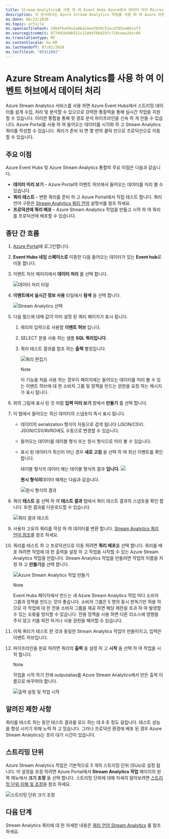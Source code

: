 ```yaml
---
title: Stream Analytics를 사용 하 여 Event Hubs Azure에서 데이터 처리 Microsoft Docs
description: 이 문서에서는 Azure Stream Analytics 작업을 사용 하 여 Azure 이벤트 허브에서 데이터를 처리 하는 방법을 보여 줍니다.
ms.date: 06/23/2020
ms.topic: article
ms.openlocfilehash: 2db4fba59a1a06a24ee2939c51ecdf65aa06cef3
ms.sourcegitcommit: 877491bd46921c11dd478bd25fc718ceee2dcc08
ms.translationtype: MT
ms.contentlocale: ko-KR
ms.lasthandoff: 07/02/2020
ms.locfileid: "85312892"
---
```

# <a name="process-data-from-your-event-hub-using-azure-stream-analytics"></a>Azure Stream Analytics를 사용 하 여 이벤트 허브에서 데이터 처리 
Azure Stream Analytics 서비스를 사용 하면 Azure Event Hubs에서 스트리밍 데이터를 쉽게 수집, 처리 및 분석할 수 있으므로 강력한 통찰력을 통해 실시간 작업을 지원할 수 있습니다. 이러한 통합을 통해 핫 경로 분석 파이프라인을 신속 하 게 만들 수 있습니다. Azure Portal를 사용 하 여 들어오는 데이터를 시각화 하 고 Stream Analytics 쿼리를 작성할 수 있습니다. 쿼리가 준비 되 면 몇 번의 클릭 만으로 프로덕션으로 이동할 수 있습니다. 

## <a name="key-benefits"></a>주요 이점
Azure Event Hubs 및 Azure Stream Analytics 통합의 주요 이점은 다음과 같습니다. 
- **데이터 미리 보기** – Azure Portal의 이벤트 허브에서 들어오는 데이터를 미리 볼 수 있습니다.
- **쿼리 테스트** – 변환 쿼리를 준비 하 고 Azure Portal에서 직접 테스트 합니다. 쿼리 언어 구문은 [Stream Analytics 쿼리 언어](/stream-analytics-query/built-in-functions-azure-stream-analytics) 설명서를 참조 하세요.
- **프로덕션에 쿼리 배포** – Azure Stream Analytics 작업을 만들고 시작 하 여 쿼리를 프로덕션에 배포할 수 있습니다.

## <a name="end-to-end-flow"></a>종단 간 흐름

1. [Azure Portal](https://portal.azure.com)에 로그인합니다. 
1. **Event Hubs 네임 스페이스로** 이동한 다음 들어오는 데이터가 있는 **Event hub**로 이동 합니다. 
1. 이벤트 허브 페이지에서 **데이터 처리** 를 선택 합니다.  

    ![데이터 처리 타일](./media/process-data-azure-stream-analytics/process-data-tile.png)
1. **이벤트에서 실시간 정보 사용** 타일에서 **탐색** 을 선택 합니다. 

    ![Stream Analytics 선택](./media/process-data-azure-stream-analytics/process-data-page-explore-stream-analytics.png)
1. 다음 필드에 대해 값이 이미 설정 된 쿼리 페이지가 표시 됩니다.
    1. 쿼리의 입력으로 사용할 **이벤트 허브** 입니다.
    1. SELECT 문을 사용 하는 샘플 **SQL 쿼리입니다** . 
    1. 쿼리 테스트 결과를 참조 하는 **출력** 별칭입니다. 

        ![쿼리 편집기](./media/process-data-azure-stream-analytics/query-editor.png)
        
        > [!NOTE]
        >  이 기능을 처음 사용 하는 경우이 페이지에는 들어오는 데이터를 미리 볼 수 있는 이벤트 허브에 대 한 소비자 그룹 및 정책을 만드는 권한을 요청 하는 메시지가 표시 됩니다.
1. 위의 그림에 표시 된 것 처럼 **입력 미리 보기** 창에서 **만들기** 를 선택 합니다. 
1. 이 탭에서 들어오는 최신 데이터의 스냅숏이 즉시 표시 됩니다.
    - 데이터의 serialization 형식이 자동으로 검색 됩니다 (JSON/CSV). JSON/CSV/AVRO에도 수동으로 변경할 수 있습니다.
    - 들어오는 데이터를 테이블 형식 또는 원시 형식으로 미리 볼 수 있습니다. 
    - 표시 된 데이터가 최신이 아닌 경우 **새로 고침** 을 선택 하 여 최신 이벤트를 확인 합니다. 

        테이블 형식의 데이터 예는 테이블 형식의 결과 **입니다.** ![](./media/process-data-azure-stream-analytics/snapshot-results.png)

        **원시 형식의**데이터 예제는 다음과 같습니다. 

        ![원시 형식의 결과](./media/process-data-azure-stream-analytics/snapshot-results-raw-format.png)
1. 쿼리 **테스트** 를 선택 하 여 **테스트 결과** 탭에서 쿼리 테스트 결과의 스냅숏을 확인 합니다. 또한 결과를 다운로드할 수 있습니다.

    ![쿼리 결과 테스트](./media/process-data-azure-stream-analytics/test-results.png)
1. 사용자 고유의 쿼리를 작성 하 여 데이터를 변환 합니다. [Stream Analytics 쿼리 언어 참조](/stream-analytics-query/stream-analytics-query-language-reference)를 참조 하세요.
1. 쿼리를 테스트 하 고 프로덕션으로 이동 하려면 **쿼리 배포**를 선택 합니다. 쿼리를 배포 하려면 작업에 대 한 출력을 설정 하 고 작업을 시작할 수 있는 Azure Stream Analytics 작업을 만듭니다. Stream Analytics 작업을 만들려면 작업의 이름을 지정 하 고 **만들기**를 선택 합니다.

      ![Azure Stream Analytics 작업 만들기](./media/process-data-azure-stream-analytics/create-stream-analytics-job.png)

      > [!NOTE] 
      >  Event Hubs 페이지에서 만드는 새 Azure Stream Analytics 작업 마다 소비자 그룹과 정책을 만드는 것이 좋습니다. 소비자 그룹은 5 명의 동시 판독기만 허용 하므로 각 작업에 대 한 전용 소비자 그룹을 제공 하면 해당 제한을 초과 하 여 발생할 수 있는 오류를 방지할 수 있습니다. 전용 정책을 사용 하면 다른 리소스에 영향을 주지 않고 키를 회전 하거나 사용 권한을 해지할 수 있습니다. 
1. 이제 쿼리가 테스트 한 것과 동일한 Stream Analytics 작업이 만들어지고, 입력은 이벤트 허브입니다. 

9.  파이프라인을 완료 하려면 쿼리의 **출력** 을 설정 하 고 **시작** 을 선택 하 여 작업을 시작 합니다.

    > [!NOTE]
    > 작업을 시작 하기 전에 outputalias를 Azure Stream Analytics에서 만든 출력 이름으로 바꾸어야 합니다.

      ![출력 설정 및 작업 시작](./media/process-data-azure-stream-analytics/set-output-start-job.png)


## <a name="known-limitations"></a>알려진 제한 사항
쿼리를 테스트 하는 동안 테스트 결과를 로드 하는 데 6 초 정도 걸립니다. 테스트 성능을 향상 시키기 위해 노력 하 고 있습니다. 그러나 프로덕션 환경에 배포 된 경우 Azure Stream Analytics는 초이 대기 시간이 있습니다.

## <a name="streaming-units"></a>스트리밍 단위
Azure Stream Analytics 작업은 기본적으로 3 개의 스트리밍 단위 (SUs)로 설정 됩니다. 이 설정을 조정 하려면 Azure Portal에서 **Stream Analytics 작업** 페이지의 왼쪽 메뉴에서 **크기 조정** 을 선택 합니다. 스트리밍 단위에 대해 자세히 알아보려면 [스트리밍 단위 이해 및 조정](../stream-analytics/stream-analytics-streaming-unit-consumption.md)을 참조 하세요.

![스트리밍 단위 크기 조정](./media/process-data-azure-stream-analytics/scale.png)

## <a name="next-steps"></a>다음 단계
Stream Analytics 쿼리에 대 한 자세한 내용은 [쿼리 언어 Stream Analytics](/stream-analytics-query/built-in-functions-azure-stream-analytics) 를 참조 하세요.
